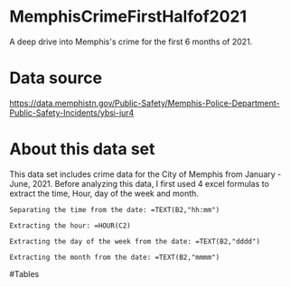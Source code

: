 # MemphisCrimeFirstHalfof2021
A deep drive into Memphis's crime for the first 6 months of 2021.

# Data source
https://data.memphistn.gov/Public-Safety/Memphis-Police-Department-Public-Safety-Incidents/ybsi-jur4

# About this data set

This data set includes crime data for the City of Memphis from January - June, 2021. 
Before analyzing this data, I first used 4 excel formulas to extract the time, Hour, day of the week and month.

    Separating the time from the date: =TEXT(B2,"hh:mm")

    Extracting the hour: =HOUR(C2)

    Extracting the day of the week from the date: =TEXT(B2,"dddd")

    Extracting the month from the date: =TEXT(B2,"mmmm")

#Tables

